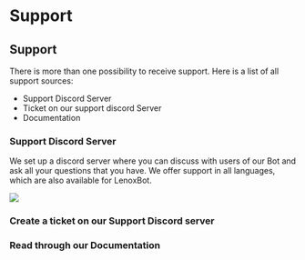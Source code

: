# Support

## Support

There is more than one possibility to receive support. Here is a list of all support sources:

* Support Discord Server
* Ticket on our support discord Server
* Documentation

### Support Discord Server

We set up a discord server where you can discuss with users of our Bot and ask all your questions that you have. We offer support in all languages, which are also available for LenoxBot.

[![](https://discordapp.com/api/guilds/352896116812939264/embed.png?style=banner3)](https://lenoxbot.com/discord)

### Create a ticket on our Support Discord server

### Read through our Documentation

